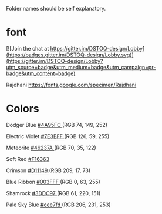 Folder names should be self explanatory. 

# font

[![Join the chat at https://gitter.im/DSTOQ-design/Lobby](https://badges.gitter.im/DSTOQ-design/Lobby.svg)](https://gitter.im/DSTOQ-design/Lobby?utm_source=badge&utm_medium=badge&utm_campaign=pr-badge&utm_content=badge)

Rajdhani https://fonts.google.com/specimen/Rajdhani

# Colors

Dodger Blue <a href="https://www.colorhexa.com/4a95fc" target="_blank"> #4A95FC </a>  (RGB 74, 149, 252) 

Electric Violet <a href="https://www.colorhexa.com/7E3BFF"> #7E3BFF </a> (RGB 126, 59, 255)

Meteorite <a href="https://www.colorhexa.com/46237A"> #46237A </a> (RGB 70, 35, 122)

Soft Red <a href="https://www.colorhexa.com/F16363"> #F16363 </a>

Crimson <a href="https://www.colorhexa.com/D11149"> #D11149 </a> (RGB 209, 17, 73)

Blue Ribbon <a href="https://www.colorhexa.com/003FFF"> #003FFF </a> (RGB 0, 63, 255)

Shamrock  <a href="https://www.colorhexa.com/3DDC97"> #3DDC97 </a> (RGB 61, 220, 151)


Pale Sky Blue <a href="https://www.colorhexa.com/cee7fd"> #cee7fd </a> (RGB 206, 231, 253)







